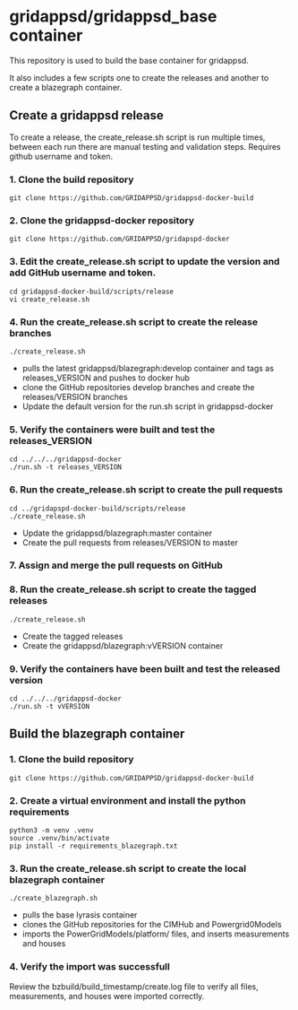# gridappsd/gridappsd_base container

This repository is used to build the base container for gridappsd.  

It also includes a few scripts one to create the releases and another to create a blazegraph container.



## Create a gridappsd release 

To create a release, the create_release.sh script is run multiple times, between each run there are manual testing and validation steps.
Requires github username and token.  

### 1.  Clone the build repository ###
```
git clone https://github.com/GRIDAPPSD/gridappsd-docker-build
```

### 2.  Clone the gridappsd-docker repository ###
```
git clone https://github.com/GRIDAPPSD/gridapspd-docker
```

### 3.  Edit the create_release.sh script to update the version and add GitHub username and token. ###
```
cd gridappsd-docker-build/scripts/release
vi create_release.sh
```

### 4.  Run the create_release.sh script to create the release branches  ###
```
./create_release.sh
```
  - pulls the latest gridappsd/blazegraph:develop container and tags as releases_VERSION and pushes to docker hub
  - clone the GitHub repositories develop branches and create the releases/VERSION branches
  - Update the default version for the run.sh script in gridappsd-docker

### 5.  Verify the containers were built and test the releases_VERSION ###
```
cd ../../../gridappsd-docker
./run.sh -t releases_VERSION
```

### 6.  Run the create_release.sh script to create the pull requests ###
```
cd ../gridapspd-docker-build/scripts/release
./create_release.sh
```
 - Update the gridappsd/blazegraph:master container
 - Create the pull requests from releases/VERSION to master

### 7.  Assign and merge the pull requests on GitHub ###

### 8.  Run the create_release.sh script to create the tagged releases ###
```
./create_release.sh
```
  - Create the tagged releases
  - Create the gridappsd/blazegraph:vVERSION container 

### 9.  Verify the containers have been built and test the released version ###
```
cd ../../../gridappsd-docker
./run.sh -t vVERSION
```



## Build the blazegraph container

### 1.  Clone the build repository ###
```
git clone https://github.com/GRIDAPPSD/gridappsd-docker-build
```

### 2.  Create a virtual environment and install the python requirements ###
```
python3 -m venv .venv
source .venv/bin/activate
pip install -r requirements_blazegraph.txt
```

### 3.  Run the create_release.sh script to create the local blazegraph container  ###
```
./create_blazegraph.sh
```
  - pulls the base lyrasis container
  - clones the GitHub repositories for the CIMHub and Powergrid0Models
  - imports the PowerGridModels/platform/ files, and inserts measurements and houses

### 4.  Verify the import was successfull ###
Review the bzbuild/build_timestamp/create.log file to verify all files, measurements, and houses were imported correctly.

